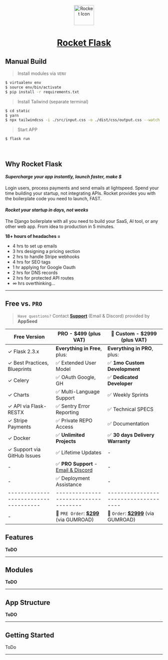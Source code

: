 <div align="center">
    <a href="https://github.com/app-generator/rocket-flask">
        <img src="https://github-production-user-asset-6210df.s3.amazonaws.com/51070104/272178364-cbac6d97-b2dc-4d95-bab6-891f4ee7d84d.png" width="64" height="64" alt="Rocket Icon">
    </a>
    <h1>
        <a href="https://github.com/app-generator/rocket-flask">
            Rocket Flask
        </a>
    </h1>
</div>

## Manual Build 

> Install modules via `VENV`  

```bash
$ virtualenv env
$ source env/bin/activate
$ pip install -r requirements.txt
```

> Install Tailwind (separate terminal)

```bash
$ cd static
$ yarn  
$ npx tailwindcss -i ./src/input.css -o ./dist/css/output.css --watch           
```

> Start APP

```
$ flask run 
```

<br />

## Why Rocket Flask

#### ***Supercharge your app instantly, launch faster, make $***
Login users, process payments and send emails at lightspeed. Spend your time building your startup, not integrating APIs. Rocket provides you with the boilerplate code you need to launch, FAST. <br />

#### ***Rocket your startup in days, not weeks*** 
The Django boilerplate with all you need to build your SaaS, AI tool, or any other web app. From idea to production in 5 minutes.

**18+ hours of headaches =**
 - 4 hrs to set up emails
 - 3 hrs designing a pricing section
 - 2 hrs to handle Stripe webhooks
 - 4 hrs for SEO tags
 - 1 hr applying for Google Oauth
 - 2 hrs for DNS records
 - 2 hrs for protected API routes
 - ∞ hrs overthinking...

 ----

## Free vs. `PRO`

> `Have questions?` Contact **[Support](https://appseed.us/support/)** (Email & Discord) provided by **AppSeed**

| Free Version                            | PRO - $499 (plus VAT)               | 🚀 Custom - $2999 (plus VAT)         |  
| --------------------------------------| --------------------------------------| --------------------------------------|
| ✓ Flask 2.3.x                         | **Everything in Free**, plus:         | **Everything in PRO**, plus:         |
| ✓ Best Practices, Blueprints          | ✅ Extended User Model               | ✅ **1mo Custom Development**        | 
| ✓ Celery                              | ✅ OAuth Google, GH                  | ✅ **Dedicated Developer**           |
| ✓ Charts                              | ✅ Multi-Language Support            | ✅ Weekly Sprints                    |
| ✓ API via Flask-RESTX                 | ✅ Sentry Error Reporting            | ✅ Technical SPECS                   |
| ✓ Stripe Payments                     | ✅ Private REPO Access               | ✅ Documentation                     |
| ✓ Docker                              | ✅ **Unlimited Projects**            | ✅ **30 days Delivery Warranty**     |
| ✓ Support via GitHub Issues           | ✅ Lifetime Updates                  | -                                     |
| -                                     | ✅ **PRO Support** - [Email & Discord](https://appseed.us/support/) | -      |
| -                                     | ✅ Deployment Assistance             | -                                     |
| ------------------------------------| ------------------------------------| ------------------------------------|
| -                                       | 🛒 `PRE Order`: **[$299](https://appseed.gumroad.com/l/rocket-flask)** (via GUMROAD)         | 🛒 `Order`: **[$2999](https://appseed.gumroad.com/l/rocket-flask-custom)** (via GUMROAD)              |   

## Features

**ToDO**

----

## Modules

**ToDO**

----

## App Structure

**ToDO**

----

## Getting Started

ToDo

----
